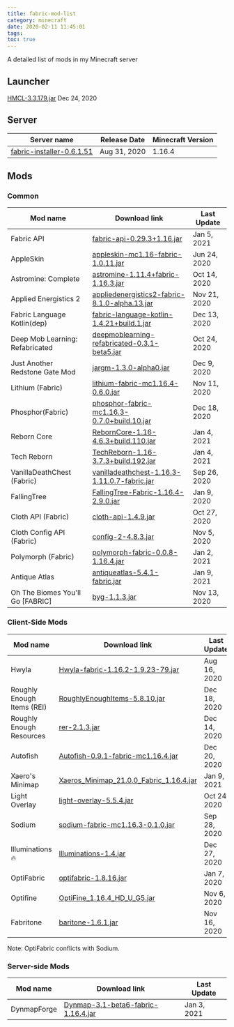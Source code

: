 ```yaml
---
title: fabric-mod-list
category: minecraft
date: 2020-02-11 11:45:01
tags:
toc: true
---
```


A detailed list of mods in my Minecraft server

<!-- more -->

## Launcher

[HMCL-3.3.179.jar](https://ci.huangyuhui.net/job/HMCL/) Dec 24, 2020

## Server

| Server name | Release Date | Minecraft Version |
| ----------- | ------------ | ----------------- |
| [fabric-installer-0.6.1.51](https://jenkins.modmuss50.me/job/FabricMC/job/fabric-installer/job/master/) | Aug 31, 2020 | 1.16.4 |

## Mods

### Common

| Mod name | Download link | Last Update |
| -------- | ------------- | ---------- |
| Fabric API | [fabric-api-0.29.3+1.16.jar](https://www.curseforge.com/minecraft/mc-mods/fabric-api/files/all) | Jan 5, 2021 |
| AppleSkin | [appleskin-mc1.16-fabric-1.0.11.jar](https://www.curseforge.com/minecraft/mc-mods/appleskin/files/all?filter-game-version=) | Jun 24, 2020 |
| Astromine: Complete | [astromine-1.11.4+fabric-1.16.3.jar](https://www.curseforge.com/minecraft/mc-mods/astromine-main/files/all) | Oct 14, 2020 |
| Applied Energistics 2 | [appliedenergistics2-fabric-8.1.0-alpha.13.jar](https://www.curseforge.com/minecraft/mc-mods/applied-energistics-2/files/all?filter-game-version=) | Nov 21, 2020 |
| Fabric Language Kotlin(dep) | [fabric-language-kotlin-1.4.21+build.1.jar](https://www.curseforge.com/minecraft/mc-mods/fabric-language-kotlin/files/all) | Dec 13, 2020 |
| Deep Mob Learning: Refabricated | [deepmoblearning-refabricated-0.3.1-beta5.jar](https://www.curseforge.com/minecraft/mc-mods/deep-mob-learning-refabricated/files/all) | Oct 24, 2020 |
| Just Another Redstone Gate Mod | [jargm-1.3.0-alpha0.jar](https://www.curseforge.com/minecraft/mc-mods/just-another-redstone-gate-mod/files/all?filter-game-version=) | Dec 9, 2020 |
| Lithium (Fabric) | [lithium-fabric-mc1.16.4-0.6.0.jar](https://www.curseforge.com/minecraft/mc-mods/lithium/files/all?filter-game-version=) | Nov 11, 2020 |
| Phosphor(Fabric) | [phosphor-fabric-mc1.16.3-0.7.0+build.10.jar](https://www.curseforge.com/minecraft/mc-mods/phosphor/files/all?filter-game-version=) | Dec 18, 2020 |
| Reborn Core | [RebornCore-1.16-4.6.3+build.110.jar](https://www.curseforge.com/minecraft/mc-mods/reborncore/files/all?filter-game-version=) | Jan 4, 2021 |
| Tech Reborn | [TechReborn-1.16-3.7.3+build.192.jar](https://www.curseforge.com/minecraft/mc-mods/techreborn/files/all?filter-game-version=) | Jan 4, 2021 |
| VanillaDeathChest (Fabric) | [vanilladeathchest-1.16.3-1.11.0.7-fabric.jar](https://www.curseforge.com/minecraft/mc-mods/vanilladeathchest-fabric/files/all) | Sep 26, 2020 |
| FallingTree | [FallingTree-Fabric-1.16.4-2.9.0.jar](https://www.curseforge.com/minecraft/mc-mods/falling-tree/files/all?filter-game-version=) | Jan 9, 2020 |
| Cloth API (Fabric) | [cloth-api-1.4.9.jar](https://www.curseforge.com/minecraft/mc-mods/cloth-api/files/all) | Oct 27, 2020 |
| Cloth Config API (Fabric) | [config-2-4.8.3.jar](https://www.curseforge.com/minecraft/mc-mods/cloth-config/files/all) | Nov 5, 2020 |
| Polymorph (Fabric) | [polymorph-fabric-0.0.8-1.16.4.jar](https://www.curseforge.com/minecraft/mc-mods/polymorph-fabric/files) | Jan 2, 2021 |
| Antique Atlas | [antiqueatlas-5.4.1-fabric.jar](https://www.curseforge.com/minecraft/mc-mods/antique-atlas/files/all) | Jan 9, 2021 |
| Oh The Biomes You'll Go \[FABRIC\] | [byg-1.1.3.jar](https://www.curseforge.com/minecraft/mc-mods/oh-the-biomes-youll-go-fabric/files/all) | Nov 13, 2020 |

### Client-Side Mods

| Mod name | Download link | Last Update |
| -------- | ------------- | ---------- |
| Hwyla | [Hwyla-fabric-1.16.2-1.9.23-79.jar](https://www.curseforge.com/minecraft/mc-mods/hwyla/files/all?filter-game-version=) | Aug 16, 2020 |
| Roughly Enough Items (REI) | [RoughlyEnoughItems-5.8.10.jar](https://www.curseforge.com/minecraft/mc-mods/roughly-enough-items/files/all?filter-game-version=) | Dec 18, 2020 |
| Roughly Enough Resources | [rer-2.1.3.jar](https://www.curseforge.com/minecraft/mc-mods/roughly-enough-resources/files/all) | Dec 14, 2020 |
| Autofish | [Autofish-0.9.1-fabric-mc1.16.4.jar](https://www.curseforge.com/minecraft/mc-mods/autofish/files/all?filter-game-version=) | Dec 20, 2020 |
| Xaero's Minimap | [Xaeros_Minimap_21.0.0_Fabric_1.16.4.jar](https://chocolateminecraft.com/minimapdownload.php) | Jan 9, 2021 |
| Light Overlay | [light-overlay-5.5.4.jar](https://www.curseforge.com/minecraft/mc-mods/light-overlay/files/all?filter-game-version=) | Oct 24, 2020 |
| Sodium | [sodium-fabric-mc1.16.3-0.1.0.jar](https://www.curseforge.com/minecraft/mc-mods/sodium/files/all) | Sep 28, 2020 |
| Illuminations 🔥 | [Illuminations-1.4.jar](https://www.curseforge.com/minecraft/mc-mods/illuminations/files/all) | Dec 27, 2020 |
| OptiFabric | [optifabric-1.8.16.jar](https://www.curseforge.com/minecraft/mc-mods/optifabric/files/all) | Jan 7, 2020 |
| Optifine | [OptiFine_1.16.4_HD_U_G5.jar](https://optifine.net/downloads) | Nov 6, 2020 |
| Fabritone | [baritone-1.6.1.jar](https://gitlab.com/CDAGaming/fabritone/-/pipelines?scope=branches&page=1) | Nov 16, 2020 |

Note: OptiFabric conflicts with Sodium.

### Server-side Mods

| Mod name | Download link | Last Update |
| -------- | ------------- | ---------- |
| DynmapForge | [Dynmap-3.1-beta6-fabric-1.16.4.jar](https://www.curseforge.com/minecraft/mc-mods/dynmapforge/files/all) | Jan 3, 2021 |